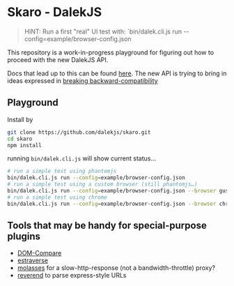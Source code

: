 # Skaro - DalekJS

> HINT: Run a first "real" UI test with:
`bin/dalek.cli.js run --config=example/browser-config.json

This repository is a work-in-progress playground for figuring out how to proceed with the new DalekJS API.

Docs that lead up to this can be found [here](https://github.com/rodneyrehm/dalek-api/). The new API is trying to bring in ideas expressed in [breaking backward-compatibility](https://github.com/rodneyrehm/dalek-api/blob/master/breaking-bc-api.md)

## Playground

Install by

```sh
git clone https://github.com/dalekjs/skaro.git
cd skaro
npm install
```

running `bin/dalek.cli.js` will show current status…

```sh
# run a simple test using phantomjs
bin/dalek.cli.js run --config=example/browser-config.json
# run a simple test using a custom browser (still phantomjs…)
bin/dalek.cli.js run --config=example/browser-config.json --browser gustav
# run a simple test using chrome
bin/dalek.cli.js run --config=example/browser-config.json --browser chrome
```

## Tools that may be handy for special-purpose plugins

* [DOM-Compare](https://github.com/Olegas/dom-compare)
* [estraverse](https://github.com/Constellation/estraverse)
* [molasses](https://www.npmjs.org/package/molasses) for a slow-http-response (not a bandwidth-throttle) proxy?
* [reverend](https://www.npmjs.org/package/reverend) to parse express-style URLs
